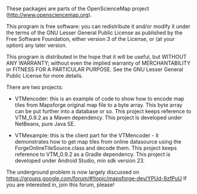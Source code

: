 These packages are parts of the OpenScienceMap project (http://www.opensciencemap.org).

This program is free software: you can redistribute it and/or modify it under the terms of the GNU Lesser General Public License as published by the Free Software Foundation, either version 3 of the License, or (at your option) any later version.

This program is distributed in the hope that it will be useful, but WITHOUT ANY WARRANTY; without even the implied warranty of MERCHANTABILITY or FITNESS FOR A PARTICULAR PURPOSE. See the GNU Lesser General Public License for more details.

There are two projects:

   - VTMencoder: this is an example of code to show how to encode map tiles from Mapsforge original map file to a byte array.
     This byte array can be put further into a database or so.
     This project keeps reference to VTM_0.9.2 as a Maven dependency. 
     This project is developed under NetBeans, pure Java SE. 

   - VTMexample: this is the client part for the VTMencoder - it demonstrates how to get map tiles from online datasource using
     the ForgeOnlineTileSource.class and decode them.
     This project keeps reference to VTM_0.9.2 as a Gradle dependency. 
     This project is developed under Android Studio, min sdk version 23.
     
The underground problem is now largely discussed on https://groups.google.com/forum/#!topic/mapsforge-dev/YPUd-9zfPuU 
If you are interested in, join this forum, please!

      

